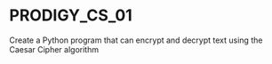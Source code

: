 # PRODIGY_CS_01
Create a Python program that can encrypt and decrypt text using the Caesar Cipher algorithm
